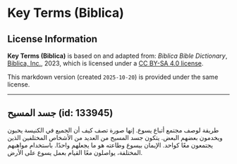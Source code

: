 # Key Terms (Biblica)

## License Information

**Key Terms (Biblica)** is based on and adapted from: _Biblica Bible Dictionary_, [Biblica, Inc.](https://www.biblica.com/), 2023, which is licensed under a [CC BY-SA 4.0 license](https://creativecommons.org/licenses/by-sa/4.0/legalcode.en).

This markdown version (created `2025-10-20`) is provided under the same license.



--------------------------------

## جسد المسيح (id: 133945)

طريقة لوصف مجتمع أتباع يسوع. إنها صورة تصف كيف أن الجميع في الكنيسة يحبون ويخدمون بعضهم البعض. يتكون جسد المسيح من العديد من الأشخاص المختلفين الذين يجتمعون معًا كواحد. الإيمان بيسوع وطاعته هو ما يجعلهم واحدًا. باستخدام مواهبهم المختلفة، يواصلون معًا القيام بعمل يسوع على الأرض.


